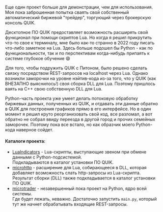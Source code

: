 Еще один проект больше для демонстрации, чем для использования. Моя пока заброшенная попытка сваять свой собственный автоматический биржевой "трейдер", торгующий через брокерскую консоль QUIK.

Десктопное ПО QUIK предоставляет возможность расширять свой функционал при помощи скриптов Lua. Но когда я решил прикрутить что-то свое к терминалу, мне было как-то странно в 2022 году писать что-либо заметное на Lua. Здесь больше подошел бы Python - как по функциональности, так и по перспективам когда-нибудь припаять к системе глубокое обучение :smile:

Для того, чтобы подружить QUIK с Питоном, было решено сделать связку посредством REST-запросов на localhost через Lua. Однако возникли заморочки на уровне нэйтив-кода из-за того, что у QUIK (как ВНЕЗАПНО выяснилось!) своя сборка DLL для Lua. Поэтому пришлось ваять на C++ свою собственную DLL для Lua.

Python-часть проекта уже умеет делать потоковую обработку биржевых данных, полученных из QUIK, и отдавать эти данные обратно в QUIK для построения графиков прямо в его интерфейсе. Но в один момент я решил круто реорганизовать свой код, все разломал, а вот обратно не собрал ввиду переезда в другой город и прочих семейных заморочек. Поэтому пока все встало, но как образчик моего Python-кода наверное сойдет.

#### Каталоги проекта:  
- [LuaIndicators](/LuaIndicators) - Lua-скрипты, выступающие звеном при обмене данными с Python-подсистемой.  
Подкладываются в каталог установки ПО QUIK.  
- [microhttp](/microhttp) - расширение для Lua, собирающееся в DLL, которая добавляет возможность слать http-запросы из Lua-скрипта.  
Результат сборки (DLL) также подкладывается в каталог установки ПО QUIK.  
- [microtrader](/microtrader) - незавершенный пока проект на Python, ядро всей системы.  
Где будет лежать, неважно. Достаточно запустить `main.py`, который тут же начнет обрабатывать входящие REST-запросы.
